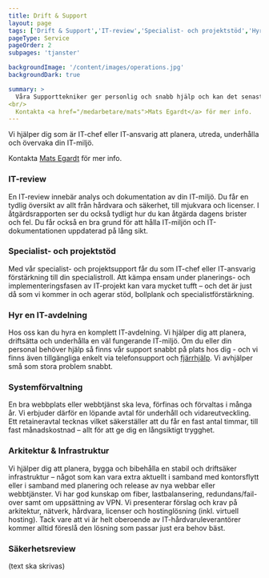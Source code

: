 ```yaml
---
title: Drift & Support
layout: page
tags: ['Drift & Support','IT-review','Specialist- och projektstöd','Hyr en IT-avdelning','Systemförvaltning','Arkitektur & Infrastruktur','Säkerhetsreview']
pageType: Service
pageOrder: 2
subpages: 'tjanster'

backgroundImage: '/content/images/operations.jpg'
backgroundDark: true

summary: >
  Våra Supporttekniker ger personlig och snabb hjälp och kan det senaste inom IT. De ser alltid till att varje kund har den bästa IT-miljön anpassad efter behov. Antingen guidar Supporteknikerna på telefon eller kommer på studs om det krävs.
<br/>
  Kontakta <a href="/medarbetare/mats">Mats Egardt</a> för mer info.
---
```


Vi hjälper dig som är IT-chef eller IT-ansvarig att planera, utreda, underhålla och övervaka din IT-miljö.

Kontakta <a href="/medarbetare/mats">Mats Egardt</a> för mer info.

### IT-review
En IT-review innebär analys och dokumentation av din IT-miljö. Du får en tydlig översikt av allt från hårdvara och säkerhet, till mjukvara och licenser. I åtgärdsrapporten ser du också tydligt hur du kan åtgärda dagens brister och fel. Du får också en bra grund för att hålla IT-miljön och IT-dokumentationen uppdaterad på lång sikt.


### Specialist- och projektstöd
Med vår specialist- och projektsupport får du som IT-chef eller IT-ansvarig förstärkning till din specialistroll. Att kämpa ensam under planerings- och implementeringsfasen av IT-projekt kan vara mycket tufft – och det är just då som vi kommer in och agerar stöd, bollplank och specialistförstärkning.


### Hyr en IT-avdelning
Hos oss kan du hyra en komplett IT-avdelning. Vi hjälper dig att planera, driftsätta och underhålla en väl fungerande IT-miljö. Om du eller din personal behöver hjälp så finns vår support snabbt på plats hos dig - och vi finns även tillgängliga enkelt via telefonsupport och <a href="/fjarrhjalp">fjärrhjälp</a>. Vi avhjälper små som stora problem snabbt.


### Systemförvaltning
En bra webbplats eller webbtjänst ska leva, förfinas och förvaltas i många år. Vi erbjuder därför en löpande avtal för underhåll och vidareutveckling. Ett retaineravtal tecknas vilket säkerställer att du får en fast antal timmar, till fast månadskostnad – allt för att ge dig en långsiktigt trygghet.


### Arkitektur & Infrastruktur
Vi hjälper dig att planera, bygga och bibehålla en stabil och driftsäker infrastruktur – något som kan vara extra aktuellt i samband med kontorsflytt eller i samband med planering och release av nya webbar eller webbtjänster. Vi har god kunskap om fiber, lastbalansering, redundans/fail-over samt om uppsättning av VPN. Vi presenterar förslag och krav på arkitektur, nätverk, hårdvara, licenser och hostinglösning (inkl. virtuell hosting). Tack vare att vi är helt oberoende av IT-hårdvaruleverantörer kommer alltid föreslå den lösning som passar just era behov bäst.


### Säkerhetsreview
(text ska skrivas)

